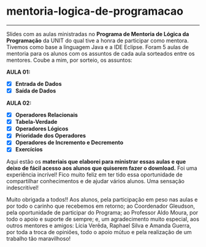 # mentoria-logica-de-programacao
----
  Slides com as aulas ministradas no **Programa de Mentoria de Lógica da Programação** da UNIT do qual tive a honra de participar como mentora. Tivemos como base a linguagem Java e a IDE Eclipse.
 Foram 5 aulas de mentoria para os alunos com os assuntos de cada aula sorteados entre os mentores. Coube a mim, por sorteio, os assuntos:
 
 **AULA 01:**
 - [x] **Entrada de Dados**  
 - [x] **Saída de Dados**
 
  **AULA 02:**
 - [x] **Operadores Relacionais**  
 - [x] **Tabela-Verdade** 
 - [x] **Operadores Lógicos**  
 - [x] **Prioridade dos Operadores**
 - [x] **Operadores de Incremento e Decremento**
 - [x] **Exercícios**

 Aqui estão os **materiais que elaborei para ministrar essas aulas e que deixo de fácil acesso aos alunos que quiserem fazer o download.**
 Foi uma experiência incrível! Fico muito feliz em ter tido essa oportunidade de compartilhar conhecimentos e de ajudar vários alunos. Uma sensação indescritível! 
 
 Muito obrigada a todos!! Aos alunos, pela participação em peso nas aulas e por todo o carinho que recebemos em retorno; ao Coordenador Gleudson, pela oportunidade de participar do Programa; ao Professor Aldo Moura, por todo o apoio e suporte de sempre; e, um agradecimento muito especial, aos outros mentores e amigos: Lícia Verêda, Raphael Silva e Amanda Guerra, por toda a troca de opiniões, todo o apoio mútuo e pela realização de um trabalho tão maravilhoso! 
